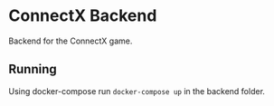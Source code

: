 # ConnectX Backend

Backend for the ConnectX game.

## Running

Using docker-compose run `docker-compose up` in the backend folder.